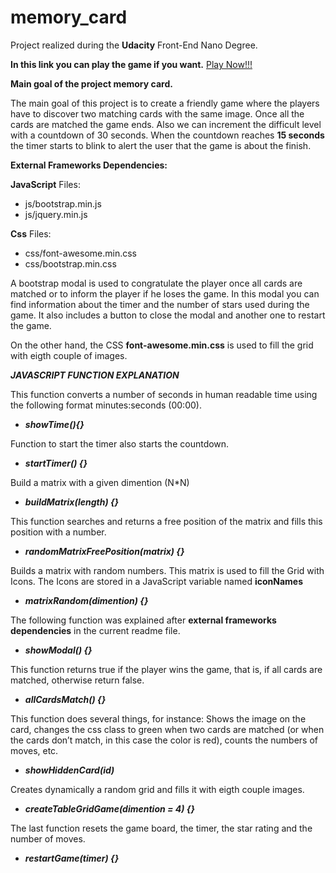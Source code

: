 # memory_card
Project realized during the **Udacity** Front-End Nano Degree.

**In this link you can play the game if you want.** <a href="https://reyniergc.github.io/memory_card/" target="_blank">Play Now!!!</a>

**Main goal of the project memory card.**

The main goal of this project is to create a friendly game where the players have to discover two matching cards with the same image. Once all the cards are matched the game ends. Also we can increment the difficult level with a countdown of 30 seconds. When the countdown reaches **15 seconds** the timer starts to blink to alert the user that the game is about the finish.


**External Frameworks Dependencies:**

**JavaScript** Files:
- js/bootstrap.min.js
- js/jquery.min.js

**Css** Files:
- css/font-awesome.min.css
- css/bootstrap.min.css

A bootstrap modal is used to congratulate  the player  once all cards are matched or to inform the player if he loses the game. In this modal you can find information about the timer and the number of stars used during the game. It also includes a button to close the modal and another one to restart the game.


On the other hand, the CSS **font-awesome.min.css** is used to fill the grid with eigth couple of images.


**_JAVASCRIPT FUNCTION EXPLANATION_**

This function converts a number of seconds in human readable time using the following format minutes:seconds (00:00).
- _**showTime(){}**_

Function to start the timer also starts the countdown.
- _**startTimer() {}**_

Build a matrix with a given dimention (N*N)
- _**buildMatrix(length) {}**_

This function searches and returns a free position of the matrix and fills this position with a number.
- _**randomMatrixFreePosition(matrix) {}**_

Builds a matrix with random numbers. This matrix is used to fill the Grid with Icons.
The Icons are stored in a JavaScript variable named **iconNames**
- _**matrixRandom(dimention) {}**_

The following function was explained after **external frameworks dependencies** in the current readme file.
- _**showModal() {}**_

This function returns true if the player wins the game, that is, if all cards are matched, otherwise return false.
- _**allCardsMatch() {}**_

This function does several things, for instance: Shows the image on the card, changes the css class to green when two cards are matched (or when the cards don’t match, in this case the color is red), counts  the numbers of moves, etc.
- _**showHiddenCard(id)**_

Creates dynamically a random grid and fills it with eigth couple images.
- _**createTableGridGame(dimention = 4) {}**_

The last function resets the game board, the timer, the star rating and the number of moves.
- _**restartGame(timer) {}**_
